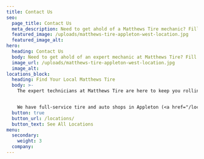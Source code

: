 ```yaml
---
title: Contact Us
seo:
  page_title: Contact Us
  meta_description: Need to get ahold of a Matthews Tire mechanic? Fill out the form below or give us a call at one of our locations in Northeast Wisconsin!
  featured_image: /uploads/matthews-tire-appleton-west-location.jpg
  featured_image_alt:
hero:
  heading: Contact Us
  body: Need to get ahold of an expert mechanic at Matthews Tire? Fill out the form below or give us a call at one of our convenient auto shop locations in Northeast Wisconsin!
  image_url: /uploads/matthews-tire-appleton-west-location.jpg
  image_alt:
locations_block:
  heading: Find Your Local Matthews Tire
  body: >-
    The expert technicians at Matthews Tire are here to keep you rolling, no matter where you live! 


    We have full-service tire and auto shops in Appleton (<a href="/locations/appleton-east/">Darboy</a> and <a href="/locations/appleton-west/">Grand Chute</a>), <a href="/locations/fond-du-lac/">Fond du Lac</a>, <a href="/locations/green-bay/">Green Bay</a>, <a href="/locations/menasha/">Menasha</a> and <a href="/locations/waupaca/">Waupaca</a>, as well as a <a href="/locations/commercial/">commercial auto shop in Appleton</a> (Grand Chute). Click the locations button below to learn more about our shops and schedule your auto service.
  button: true
  button_url: /locations/
  button_text: See All Locations
menu:
  secondary:
    weight: 3
  company:
---
```

